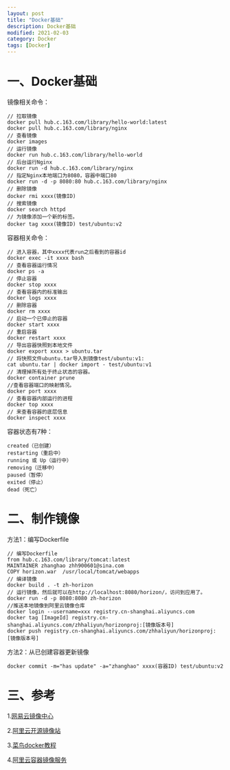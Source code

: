 ```yaml
---
layout: post
title: "Docker基础"
description: Docker基础
modified: 2021-02-03
category: Docker
tags: [Docker]
---
```


# 一、Docker基础

镜像相关命令：

    // 拉取镜像
    docker pull hub.c.163.com/library/hello-world:latest
    docker pull hub.c.163.com/library/nginx
    // 查看镜像
    docker images
    // 运行镜像
    docker run hub.c.163.com/library/hello-world
    // 后台运行Nginx
    docker run -d hub.c.163.com/library/nginx
    // 指定Nginx本地端口为8080，容器中端口80
    docker run -d -p 8080:80 hub.c.163.com/library/nginx
    // 删除镜像
    docker rmi xxxx(镜像ID)
    // 搜索镜像
    docker search httpd
    // 为镜像添加一个新的标签。
    docker tag xxxx(镜像ID) test/ubuntu:v2

容器相关命令：
    
    // 进入容器，其中xxxx代表run之后看到的容器id
    docker exec -it xxxx bash
    // 查看容器运行情况
    docker ps -a
    // 停止容器
    docker stop xxxx
    // 查看容器内的标准输出
    docker logs xxxx
    // 删除容器
    docker rm xxxx
    // 启动一个已停止的容器
    docker start xxxx
    // 重启容器
    docker restart xxxx
    // 导出容器快照到本地文件
    docker export xxxx > ubuntu.tar
    // 将快照文件ubuntu.tar导入到镜像test/ubuntu:v1:
    cat ubuntu.tar | docker import - test/ubuntu:v1
    // 清理掉所有处于终止状态的容器。
    docker container prune
    //查看容器端口的映射情况。
    docker port xxxx
    // 查看容器内部运行的进程
    docker top xxxx
    // 来查看容器的底层信息
    docker inspect xxxx

容器状态有7种：

    created（已创建）
    restarting（重启中）
    running 或 Up（运行中）
    removing（迁移中）
    paused（暂停）
    exited（停止）
    dead（死亡）

# 二、制作镜像

方法1：编写Dockerfile

    // 编写Dockerfile
    from hub.c.163.com/library/tomcat:latest
    MAINTAINER zhanghao zhh900601@sina.com
    COPY horizon.war  /usr/local/tomcat/webapps
    // 编译镜像
    docker build . -t zh-horizon
    // 运行镜像，然后就可以在http://localhost:8080/horizon/，访问到应用了。
    docker run -d -p 8080:8080 zh-horizon
    //推送本地镜像到阿里云镜像仓库
    docker login --username=xxx registry.cn-shanghai.aliyuncs.com
    docker tag [ImageId] registry.cn-shanghai.aliyuncs.com/zhhaliyun/horizonproj:[镜像版本号]
    docker push registry.cn-shanghai.aliyuncs.com/zhhaliyun/horizonproj:[镜像版本号]

方法2：从已创建容器更新镜像

    docker commit -m="has update" -a="zhanghao" xxxx(容器ID) test/ubuntu:v2

# 三、参考

1.[网易云镜像中心](https://c.163yun.com/hub#/m/home/)

2.[阿里云开源镜像站](https://opsx.alibaba.com/)

3.[菜鸟docker教程](https://www.runoob.com/docker/docker-tutorial.html)

4.[阿里云容器镜像服务](https://help.aliyun.com/document_detail/60743.html)